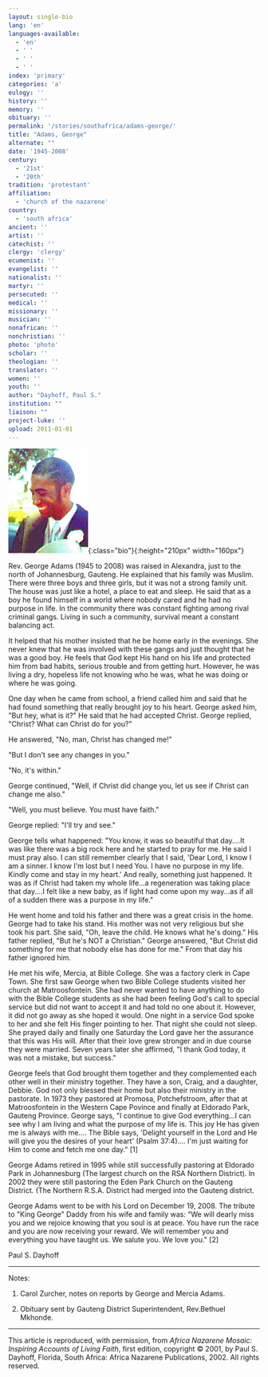 ```yaml
---
layout: single-bio
lang: 'en'
languages-available:
  - 'en'
  - ' '
  - ' '
  - ' '
index: 'primary'
categories: 'a'
eulogy: ''
history: ''
memory: ''
obituary: ''
permalink: '/stories/southafrica/adams-george/'
title: "Adams, George"
alternate: ""
date: '1945-2008'
century:
  - '21st'
  - '20th'
tradition: 'protestant'
affiliation:
  - 'church of the nazarene'
country:
  - 'south africa'
ancient: ''
artist: ''
catechist: ''
clergy: 'clergy'
ecumenist: ''
evangelist: ''
nationalist: ''
martyr: ''
persecuted: ''
medical: ''
missionary: ''
musician: ''
nonafrican: ''
nonchristian: ''
photo: 'photo'
scholar: ''
theologian: ''
translator: ''
women: ''
youth: ''
author: "Dayhoff, Paul S."
institution: ""
liaison: ""
project-luke: ''
upload: 2011-01-01
---
```


![George Adams](/images/bio-pics/southafrica/adams-george/George-Adams.jpg){:class="bio"}{:height="210px" width="160px"}

Rev. George Adams (1945 to 2008) was raised in Alexandra, just to the north of Johannesburg, Gauteng.  He explained that his family was Muslim. There were three boys and three girls, but it was not a strong family unit. The house was just like a hotel, a place to eat and sleep.  He said that as a boy he found himself in a world where nobody cared and he had no purpose in life. In the community there was constant fighting among rival criminal gangs.  Living in such a community, survival meant a constant balancing act.

It helped that his mother insisted that he be home early in the evenings. She never knew that he was involved with these gangs and just thought that he was a good boy.  He feels that God kept His hand on his life and protected him from bad habits, serious trouble and from getting hurt. However, he was living a dry, hopeless life not knowing who he was, what he was doing or where he was going.

One day when he came from school, a friend called him and said that he had found something that really brought joy to his heart.  George asked him, "But hey, what is it?"  He said that he had accepted Christ.  George replied, "Christ? What can Christ do for you?"

He answered, "No, man, Christ has changed me!"

"But I don't see any changes in you."

"No, it's within."

George continued, "Well, if Christ did change you, let us see if Christ can change me also."

"Well, you must believe. You must have faith."

George replied: "I'll try and see."

George tells what happened: "You know, it was so beautiful that day....It was like there was a big rock here and he started to pray for me.  He said I must pray also.  I can still remember clearly that I said, 'Dear Lord, I know I am a sinner.  I know I'm lost but I need You.  I have no purpose in my life.  Kindly come and stay in my heart.'  And really, something just happened.  It was as if Christ had taken my whole life...a regeneration was taking place that day....I felt like a new baby, as if light had come upon my way...as if all of a sudden there was a purpose in my life."

He went home and told his father and there was a great crisis in the home.  George had to take his stand.  His mother was not very religious but she took his part.  She said, "Oh, leave the child. He knows what he's doing." His father replied, "But he's NOT a Christian."  George answered, "But Christ did something for me that nobody else has done for me."  From that day his father ignored him.

He met his wife, Mercia, at Bible College.  She was a factory clerk in Cape Town.  She first saw George when two Bible College students visited her church at Matroosfontein. She had never wanted to have anything to do with the Bible College students as she had been feeling God's call to special service but did not want to accept it and had told no one about it.  However, it did not go away as she hoped it would.  One night in a service God spoke to her and she felt His finger pointing to her.  That night she could not sleep.  She prayed daily and finally one Saturday the Lord gave her the assurance that this was His will.  After that their love grew stronger and in due course they were married.  Seven years later she affirmed, "I thank God today, it was not a mistake, but success."

George feels that God brought them together and they complemented each other well in their ministry together. They have a son, Craig, and a daughter, Debbie. God not only blessed their home but also their ministry in the pastorate. In 1973 they pastored at Promosa, Potchefstroom, after that at Matroosfontein in the Western Cape Povince and finally at Eldorado Park, Gauteng Province.  George says, "I continue to give God everything...I can see why I am living and what the purpose of my life is.  This joy He has given me is always with me....  The Bible says, 'Delight yourself in the Lord and He will give you the desires of your heart' (Psalm 37:4)....  I'm just waiting for Him to come and fetch me one day." [1]

George Adams retired in 1995 while still successfully pastoring at Eldorado Park in Johannesburg (The largest church on the RSA Northern District). In 2002 they were still pastoring the Eden Park Church on the Gauteng District. (The Northern R.S.A. District had merged into the Gauteng district.

George Adams went to be with his Lord on December 19, 2008.  The tribute to "King George" Daddy from his wife and family was: "We will dearly miss you and we rejoice knowing that you soul is at peace.  You have run the race and you are now receiving your reward.  We will remember you and everything you have taught us. We salute you.  We love you." [2]

Paul S. Dayhoff

---

Notes:

1.  Carol Zurcher, notes on reports by George and Mercia Adams.

2.  Obituary sent by Gauteng District Superintendent, Rev.Bethuel Mkhonde.

---

This article is reproduced, with permission, from *Africa Nazarene Mosaic: Inspiring Accounts of Living Faith*, first edition, copyright &copy; 2001, by Paul S. Dayhoff, Florida, South Africa: Africa Nazarene Publications, 2002.  All rights reserved.
